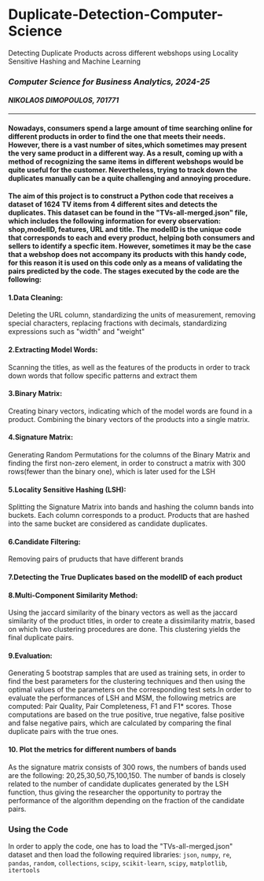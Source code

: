 # **Duplicate-Detection-Computer-Science**
Detecting Duplicate Products across different webshops using Locality Sensitive Hashing and Machine Learning 
### *Computer Science for Business Analytics, 2024-25*
#### *NIKOLAOS DIMOPOULOS, 701771*
---
#### Nowadays, consumers spend a large amount of time searching online for different products in order to find the one that meets their needs. However, there is a vast number of sites,which sometimes may present the very same product in a different way. As a result, coming up with a method of recognizing the same items in different webshops would be quite useful for the customer. Nevertheless, trying to track down the duplicates manually can be a quite challenging and annoying procedure.
#### The aim of this project is to construct a Python code that receives a dataset of 1624 TV items from 4 different sites and detects the duplicates. This dataset can be found in the "TVs-all-merged.json" file, which includes the following information for every observation: shop,modelID, features, URL and title. The modelID is the unique code that corresponds to each and every product, helping both consumers and sellers to identify a specfic item. However, sometimes it may be the case that a webshop does not accompany its products with this handy code, for this reason it is used on this code only as a means of validating the pairs predicted by the code. The stages executed by the code are the following:

#### 1.Data Cleaning:  
Deleting the URL column, standardizing the units of measurement, removing special characters, replacing fractions with decimals, standardizing expressions such as "width" and "weight"
#### 2.Extracting Model Words:
Scanning the titles, as well as the features of the products in order to track down words that follow specific patterns and extract them
#### 3.Binary Matrix: 
Creating binary vectors, indicating which of the model words are found in a product. Combining the binary vectors of the products into a single matrix.

#### 4.Signature Matrix:
Generating Random Permutations for the columns of the Binary Matrix and finding the first non-zero element, in order to construct a matrix with 300 rows(fewer than the binary one), which is later used for the LSH

#### 5.Locality Sensitive Hashing (LSH): 
Splitting the Signature Matrix into bands and hashing the column bands into buckets. Each column corresponds to a product. Products that are hashed into the same bucket are considered as candidate duplicates.

#### 6.Candidate Filtering:
Removing pairs of pruducts that have different brands

#### 7.Detecting the True Duplicates based on the modelID of each product

#### 8.Multi-Component Similarity Method: 
Using the jaccard similarity of the binary vectors as well as the jaccard similarity of the product titles, in order to create a dissimilarity matrix, based on which two clustering procedures are done. This clustering yields the final duplicate pairs.
#### 9.Evaluation: 
Generating 5 bootstrap samples that are used as training sets, in order to find the best parameters for the clustering techniques and then using the optimal values of the parameters on the corresponding test sets.In order to evaluate the performances of LSH and MSM, the following metrics are computed: Pair Quality, Pair Completeness, F1 and F1* scores. Those computations are based on the true positive, true negative, false positive and false negative pairs, which are calculated by comparing the final duplicate pairs with the true ones.
#### 10. Plot the metrics for different numbers of bands
As the signature matrix consists of 300 rows, the numbers of bands used are the following: 20,25,30,50,75,100,150. The number of bands is closely related to the number of candidate duplicates generated by the LSH function, thus giving the researcher the opportunity to portray the performance of the algorithm depending on the fraction of the candidate pairs.
### Using the Code
In order to apply the code, one has to load the "TVs-all-merged.json" dataset and then load the following required libraries: 
`json`, `numpy`, `re`, `pandas`, `random`, `collections`, `scipy`, `scikit-learn`, `scipy`, `matplotlib`, `itertools`

